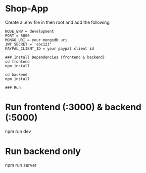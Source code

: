# Shop-App
Create a .env file in then root and add the following

```
NODE_ENV = development
PORT = 5000
MONGO_URI = your mongodb uri
JWT_SECRET = 'abc123'
PAYPAL_CLIENT_ID = your paypal client id

### Install Dependencies (frontend & backend)
cd frontend
npm install

cd backend
npm install

### Run

```
# Run frontend (:3000) & backend (:5000)
npm run dev

# Run backend only
npm run server
```
